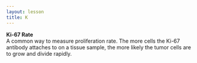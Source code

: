 ```yaml
---
layout: lesson
title: K
---
```


**Ki-67 Rate** \
A common way to measure proliferation rate. The more cells the Ki-67 antibody attaches to on a tissue sample, the more likely the tumor cells are to grow and divide rapidly.

